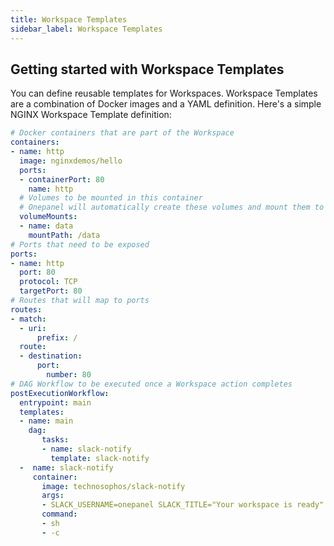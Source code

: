 ```yaml
---
title: Workspace Templates
sidebar_label: Workspace Templates
---
```


## Getting started with Workspace Templates

You can define reusable templates for Workspaces. Workspace Templates are a combination of Docker images and a YAML definition. Here's a simple NGINX Workspace Template definition:

```yaml
# Docker containers that are part of the Workspace
containers:
- name: http
  image: nginxdemos/hello
  ports:
  - containerPort: 80
    name: http
  # Volumes to be mounted in this container
  # Onepanel will automatically create these volumes and mount them to the container
  volumeMounts:
  - name: data
    mountPath: /data
# Ports that need to be exposed
ports:
- name: http
  port: 80
  protocol: TCP
  targetPort: 80
# Routes that will map to ports
routes:
- match:
  - uri:
      prefix: /
  route:
  - destination:
      port:
        number: 80
# DAG Workflow to be executed once a Workspace action completes
postExecutionWorkflow:
  entrypoint: main
  templates:
  - name: main
    dag:
       tasks:
       - name: slack-notify
         template: slack-notify
  -  name: slack-notify
     container:
       image: technosophos/slack-notify
       args:
       - SLACK_USERNAME=onepanel SLACK_TITLE="Your workspace is ready" SLACK_ICON=https://www.gravatar.com/avatar/5c4478592fe00878f62f0027be59c1bd SLACK_MESSAGE="Your workspace is now running" ./slack-notify
       command:
       - sh
       - -c
```